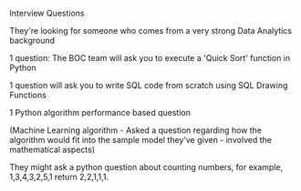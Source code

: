 Interview Questions 

They're looking for someone who comes from a very strong Data Analytics background 

1 question: The BOC team will ask you to execute a 'Quick Sort' function in Python

1 question will ask you to write SQL code from scratch using SQL Drawing Functions

1 Python algorithm performance based question 

(Machine Learning algorithm - Asked a question regarding how the algorithm would fit into the sample model they've given - involved the mathematical aspects)

They might ask a python question about counting numbers, for example, 1,3,4,3,2,5,1 return 2,2,1,1,1.

